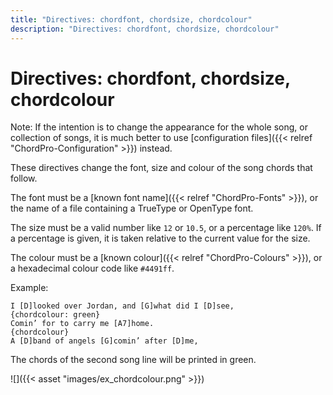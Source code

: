 ```yaml
---
title: "Directives: chordfont, chordsize, chordcolour"
description: "Directives: chordfont, chordsize, chordcolour"
---
```


# Directives: chordfont, chordsize, chordcolour

Note: If the intention is to change the appearance for the whole song, or collection of songs, it is much better to use [configuration files]({{< relref "ChordPro-Configuration" >}}) instead.

These directives change the font, size and colour of the song chords that follow.

The font must be a [known font name]({{< relref "ChordPro-Fonts" >}}), or the name of a file containing a TrueType or OpenType font.

The size must be a valid number like `12` or `10.5`, or a percentage like `120%`. If a percentage is given, it is taken relative to the current value for the size.

The colour must be a [known colour]({{< relref "ChordPro-Colours" >}}), or a hexadecimal colour code like `#4491ff`.

Example:

    I [D]looked over Jordan, and [G]what did I [D]see,
    {chordcolour: green}
    Comin’ for to carry me [A7]home.
    {chordcolour}
    A [D]band of angels [G]comin’ after [D]me,

The chords of the second song line will be printed in green.

![]({{< asset "images/ex_chordcolour.png" >}})
